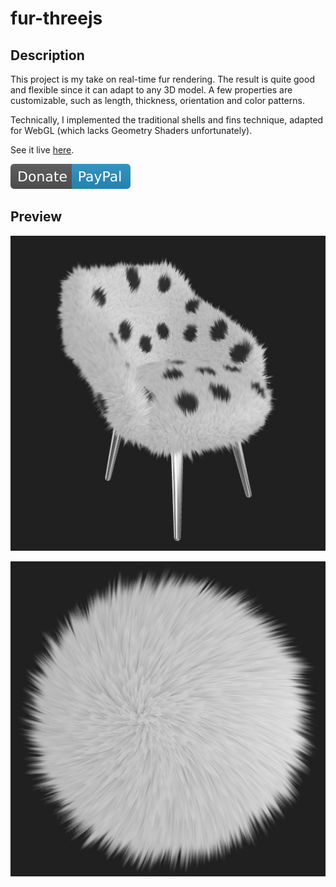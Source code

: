 # fur-threejs

## Description
This project is my take on real-time fur rendering. The result is quite good and flexible since it can adapt to any 3D model. A few properties are customizable, such as length, thickness, orientation and color patterns.

Technically, I implemented the traditional shells and fins technique, adapted for WebGL (which lacks Geometry Shaders unfortunately).

See it live [here](https://piellardj.github.io/fur-threejs/).

[![Donate](https://raw.githubusercontent.com/piellardj/piellardj.github.io/master/images/readme/donate-paypal.svg)](https://www.paypal.com/donate/?hosted_button_id=AF7H7GEJTL95E)

## Preview

![A fur chair](src/readme/chair.jpg)

![A fur ball](src/readme/sphere.jpg)
